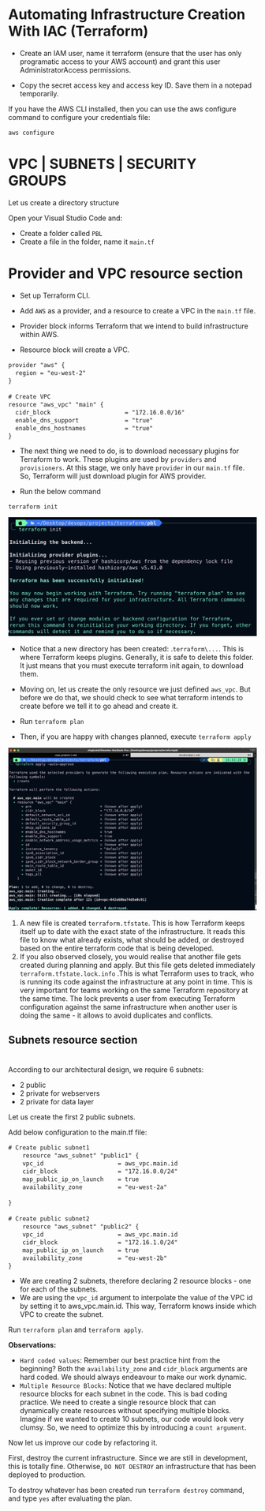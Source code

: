 # Automating Infrastructure Creation With IAC (Terraform)


- Create an IAM user, name it terraform (ensure that the user has only programatic access to your AWS account) and grant this user AdministratorAccess permissions.

- Copy the secret access key and access key ID. Save them in a notepad temporarily.

If you have the AWS CLI installed, then you can use the aws configure command to configure your credentials file:

```
aws configure
```

# VPC | SUBNETS | SECURITY GROUPS

Let us create a directory structure

Open your Visual Studio Code and:

- Create a folder called `PBL`
- Create a file in the folder, name it `main.tf`

# Provider and VPC resource section

- Set up Terraform CLI.

- Add `AWS` as a provider, and a resource to create a VPC in the `main.tf` file.

- Provider block informs Terraform that we intend to build infrastructure within AWS.

- Resource block will create a VPC.

```
provider "aws" {
  region = "eu-west-2"
}

# Create VPC
resource "aws_vpc" "main" {
  cidr_block                     = "172.16.0.0/16"
  enable_dns_support             = "true"
  enable_dns_hostnames           = "true"
}
```

- The next thing we need to do, is to download necessary plugins for Terraform to work. These plugins are used by `providers` and `provisioners`. At this stage, we only have `provider` in our `main.tf` file. So, Terraform will just download plugin for AWS provider.

- Run the below command
```
terraform init
```

![inititialize terraform](./img/1.terraform_init.png)

- Notice that a new directory has been created: .`terraform\...`. This is where Terraform keeps plugins. Generally, it is safe to delete this folder. It just means that you must execute terraform init again, to download them.
- Moving on, let us create the only resource we just defined `aws_vpc`. But before we do that, we should check to see what terraform intends to create before we tell it to go ahead and create it.

- Run `terraform plan`
- Then, if you are happy with changes planned, execute `terraform apply`

![vpc_creation](./img/2.vpc_creation.png)

1. A new file is created `terraform.tfstate`. This is how Terraform keeps itself up to date with the exact state of the infrastructure. It reads this file to know what already exists, what should be added, or destroyed based on the entire terraform code that is being developed.
2. If you also observed closely, you would realise that another file gets created during planning and apply. But this file gets deleted immediately `terraform.tfstate.lock.info` .This is what Terraform uses to track, who is running its code against the infrastructure at any point in time. This is very important for teams working on the same Terraform repository at the same time. The lock prevents a user from executing Terraform configuration against the same infrastructure when another user is doing the same - it allows to avoid duplicates and conflicts.

## Subnets resource section
#

According to our architectural design, we require 6 subnets:

- 2 public
- 2 private for webservers
- 2 private for data layer
  
Let us create the first 2 public subnets.

Add below configuration to the main.tf file:

```
# Create public subnet1
    resource "aws_subnet" "public1" {
    vpc_id                     = aws_vpc.main.id
    cidr_block                 = "172.16.0.0/24"
    map_public_ip_on_launch    = true
    availability_zone          = "eu-west-2a"

}

# Create public subnet2
    resource "aws_subnet" "public2" {
    vpc_id                     = aws_vpc.main.id
    cidr_block                 = "172.16.1.0/24"
    map_public_ip_on_launch    = true
    availability_zone          = "eu-west-2b"
}
```

- We are creating 2 subnets, therefore declaring 2 resource blocks - one for each of the subnets.
- We are using the `vpc_id` argument to interpolate the value of the VPC id by setting it to aws_vpc.main.id. This way, Terraform knows inside which VPC to create the subnet.

Run `terraform plan` and `terraform apply`.

**Observations:**

- `Hard coded values`: Remember our best practice hint from the beginning? Both the `availability_zone` and `cidr_block` arguments are hard coded. We should always endeavour to make our work dynamic.
- `Multiple Resource Blocks`: Notice that we have declared multiple resource blocks for each subnet in the code. This is bad coding practice. We need to create a single resource block that can dynamically create resources without specifying multiple blocks. Imagine if we wanted to create 10 subnets, our code would look very clumsy. So, we need to optimize this by introducing a `count argument`.

Now let us improve our code by refactoring it.

First, destroy the current infrastructure. Since we are still in development, this is totally fine. Otherwise, `DO NOT DESTROY` an infrastructure that has been deployed to production.

To destroy whatever has been created run `terraform destroy` command, and type `yes` after evaluating the plan.

